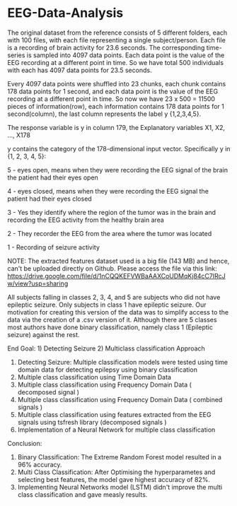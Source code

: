 # EEG-Data-Analysis
The original dataset from the reference consists of 5 different folders, each with 100 files, with each file representing a single subject/person. Each file is a recording of brain activity for 23.6 seconds. The corresponding time-series is sampled into 4097 data points. Each data point is the value of the EEG recording at a different point in time. So we have total 500 individuals with each has 4097 data points for 23.5 seconds.

Every 4097 data points were shuffled into 23 chunks, each chunk contains 178 data points for 1 second, and each data point is the value of the EEG recording at a different point in time. So now we have 23 x 500 = 11500 pieces of information(row), each information contains 178 data points for 1 second(column), the last column represents the label y {1,2,3,4,5}.

The response variable is y in column 179, the Explanatory variables X1, X2, ..., X178

y contains the category of the 178-dimensional input vector. Specifically y in {1, 2, 3, 4, 5}:

5 - eyes open, means when they were recording the EEG signal of the brain the patient had their eyes open

4 - eyes closed, means when they were recording the EEG signal the patient had their eyes closed

3 - Yes they identify where the region of the tumor was in the brain and recording the EEG activity from the healthy brain area

2 - They recorder the EEG from the area where the tumor was located

1 - Recording of seizure activity

NOTE: The extracted features dataset used is a big file (143 MB) and hence, can't be uploaded directly on Github. Please access the file via this link: https://drive.google.com/file/d/1nCQQKEFVWBaAAXCoUDMqKj84cC7IRcJw/view?usp=sharing

All subjects falling in classes 2, 3, 4, and 5 are subjects who did not have epileptic seizure. Only subjects in class 1 have epileptic seizure. Our motivation for creating this version of the data was to simplify access to the data via the creation of a .csv version of it. Although there are 5 classes most authors have done binary classification, namely class 1 (Epileptic seizure) against the rest.

End Goal: 1) Detecting Seizure 2) Multiclass classification
Approach
1) Detecting Seizure: Multiple classification models were tested using time domain data for detecting epilepsy using binary classification
2) Multiple class classification using Time Domain Data
3) Multiple class classification using Frequency Domain Data ( decomposed signal )
4) Multiple class classification using Frequency Domain Data ( combined signals )
4) Multiple class classification using features extracted from the EEG signals using tsfresh library (decomposed signals )
5) Implementation of a Neural Network for multiple class classification

Conclusion: 
1. Binary Classification: The Extreme Random Forest model resulted in a 96% accuracy.
2. Multi Class Classification: After Optimising the hyperparametes and selecting best features, the model gave highest accuracy of 82%. 
3. Implementing Neural Networks model (LSTM) didn't improve the multi class classification and gave measly results.
